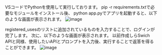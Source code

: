 VSコードでPythonを使用して実行しております。
pip -r requirements.txtで必要なモジュールをインストール後、
python app.pyでアプリを起動すると、以下のような画面が表示されます。
![image](https://github.com/freiheit2348/Login-SwichAPI/assets/116003620/e2587a55-0f53-479d-9759-c5aadab0b049)

registered_usesのリストに追加されているものを入力することで、ログインが完了します。
次に、以下のような画面が表示されます。
以前作成しらSwich APIと同様、使用したいAPIとプロンプトを入力後、実行することで返答を得ることができます。
![image](https://github.com/freiheit2348/Login-SwichAPI/assets/116003620/a2ed0a15-b74f-4b53-af87-96a1d07d463f)
